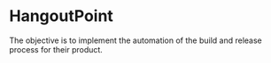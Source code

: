 # HangoutPoint
The objective is to implement the automation of the build and release process for their product.
